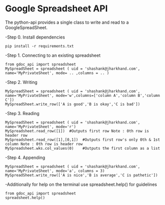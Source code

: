 Google Spreadsheet API
=======================

The python-api provides a single class to write and read to a GoogleSpreadSheet.

-Step 0. Install dependencies

    pip install -r requirements.txt

-Step 1. Connecting to an existing spreadsheet

    from gdoc_api import spreadsheet
    MySpreadSheet = spreadsheet ( uid = 'shashank@jharkhand.com', name='MyPrivateSheet', mode= .. ,columns = .. )

-Step 2. Writing

    MySpreadSheet = spreadsheet ( uid = 'shashank@jharkhand.com', name='MyPrivateSheet', mode='w',columns=['column A','column B','column C'])
    MySpreadSheet.write_row(['A is good','B is okay','C is bad'])

-Step 3. Reading

    MySpreadSheet = spreadsheet ( uid = 'shashank@jharkhand.com', name='MyPrivateSheet', mode='r')
    MySpreadsheet.read_row([1])  #Outputs first row Note : 0th row is header row
    MySpreadsheet.read_row([1],[0,1])  #Outputs first row's only 0th & 1st column Note : 0th row is header row
    MySpreadsheet.wks.col_values(0)    #Outputs the first column as a list

-Step 4. Appending

    MySpreadSheet = spreadsheet ( uid = 'shashank@jharkhand.com', name='MyPrivateSheet', mode='a', columns = 3)
    MySpreadSheet.write_row(['A is nice','B is average','C is pathetic'])

-Additionally for help on the terminal use spreadsheet.help() for guidelines
    
    from gdoc_api import spreadsheet
    spreadsheet.help()
